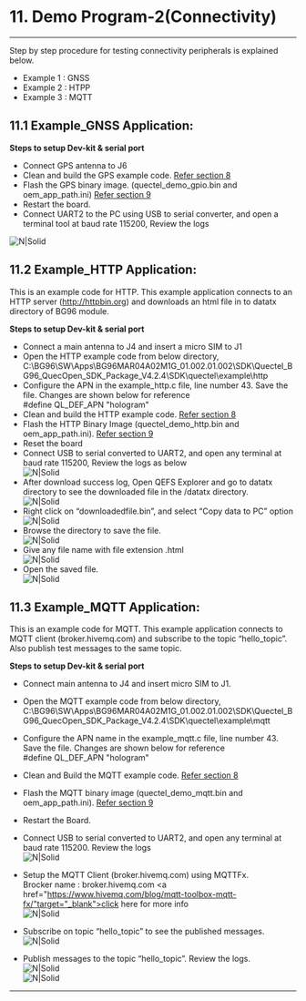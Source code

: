 # 11. Demo Program-2(Connectivity)

------------
Step by step procedure for testing connectivity peripherals is explained below.<br>
- Example 1 : GNSS
- Example 2 : HTPP
- Example 3 : MQTT

## 11.1 Example&#95;GNSS Application:

__Steps to setup Dev-kit & serial port__
- Connect GPS antenna to J6
- Clean and build the GPS example code. <a href="#" target="_blank" onclick="LoadPage(8);return false;">Refer section 8</a>
- Flash the GPS binary image. (quectel&#95;demo&#95;gpio.bin and oem&#95;app&#95;path.ini) <a href="#" target="_blank" onclick="LoadPage(9);return false;">Refer section 9</a>
- Restart the board.
- Connect UART2 to the PC using USB to serial converter, and open a terminal tool at baud rate 115200, Review the logs

![N|Solid](../pics/BG96/bg96-gps.jpg)


## 11.2 Example&#95;HTTP Application:

This is an example code for HTTP. This example application connects to an HTTP server (http://httpbin.org) and downloads an html file in to datatx directory of BG96 module.

__Steps to setup Dev-kit & serial port__

- Connect a main antenna to J4 and insert a micro SIM to J1
- Open the HTTP example code from below directory,
C:\BG96\SW\Apps\BG96MAR04A02M1G_01.002.01.002\SDK\Quectel&#95;BG96&#95;QuecOpen&#95;SDK&#95;Package&#95;V4.2.4\SDK\quectel\example\http
- Configure the APN in the example&#95;http.c file, line number 43. Save the file. Changes are shown below for reference<br>
&#35;define QL&#95;DEF&#95;APN	        "hologram"
- Clean and build the HTTP example code. <a href="#" target="_blank" onclick="LoadPage(8);return false;">Refer section 8</a>
- Flash the HTTP Binary Image (quectel&#95;demo&#95;http.bin and oem&#95;app&#95;path.ini). <a href="#" target="_blank" onclick="LoadPage(9);return false;">Refer section 9</a>
- Reset the board
- Connect USB to serial converted to UART2, and open any terminal at baud rate 115200, Review the logs as below<br>
![N|Solid](../pics/BG96/bg96-HTTP-Teraterm.jpg)<br>
- After download success log, Open QEFS Explorer and go to datatx directory to see the downloaded file in the /datatx directory.<br>
![N|Solid](../pics/BG96/bg96-HTTP-QEFS1.jpg)<br>
- Right click on “downloadedfile.bin”, and select “Copy data to PC” option<br>
![N|Solid](../pics/BG96/bg96-HTTP-QEFS2.jpg)<br>
- Browse the directory to save the file.<br>
![N|Solid](../pics/BG96/bg96-HTTP-QEFS3.jpg)<br>
- Give any file name with file extension .html<br>
![N|Solid](../pics/BG96/bg96-HTTP-QEFS4.jpg)<br>
- Open the saved file.<br>
![N|Solid](../pics/BG96/bg96-HTTP-desk.jpg)<br>


## 11.3 Example&#95;MQTT Application:

This is an example code for MQTT. This example application connects to MQTT client (broker.hivemq.com) and subscribe to the topic “hello_topic”. Also publish test messages to the same topic. 

__Steps to setup Dev-kit & serial port__
- Connect main antenna to J4 and insert micro SIM to J1.
- Open the MQTT example code from below directory,
C:\BG96\SW\Apps\BG96MAR04A02M1G_01.002.01.002\SDK\Quectel&#95;BG96&#95;QuecOpen&#95;SDK&#95;Package&#95;V4.2.4\SDK\quectel\example\mqtt
- Configure the APN name in the example&#95;mqtt.c file, line number 43. Save the file. Changes are shown below for reference<br>
&#35;define QL&#95;DEF&#95;APN	        "hologram" 
- Clean and Build the MQTT example code. <a href="#" target="_blank" onclick="LoadPage(8);return false;">Refer section 8</a>
- Flash the MQTT binary image (quectel&#95;demo&#95;mqtt.bin and oem&#95;app&#95;path.ini). <a href="#" target="_blank" onclick="LoadPage(9);return false;">Refer section 9</a>
- Restart the Board.
- Connect USB to serial converted to UART2, and open any terminal at baud rate 115200. Review the logs<br>
![N|Solid](../pics/BG96/bg96-MQTT-Teraterm.jpg)<br>
- Setup the MQTT Client (broker.hivemq.com) using MQTTFx.<br>
Brocker name : broker.hivemq.com
<a href="https://www.hivemq.com/blog/mqtt-toolbox-mqtt-fx/"target="_blank">click here for more info</a><br>
![N|Solid](../pics/BG96/bg96-MQTT-broker.jpg)<br>

- Subscribe on topic “hello&#95;topic” to see the published messages.<br>
![N|Solid](../pics/BG96/bg96-MQTT-subscribe.jpg)<br>
- Publish messages to the topic “hello&#95;topic”. Review the logs.<br>
![N|Solid](../pics/BG96/bg96-MQTT-publish1.jpg)<br>
![N|Solid](../pics/BG96/bg96-MQTT-publish2.jpg)<br>


------------